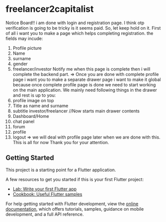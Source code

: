 # freelancer2capitalist

Notice Board!!
i am done with login and registration page. I think otp verification is going to be tricky 
is it seems paid. So, let keep hold on it. First of all i want you to make a page which helps 
completing registration. the fields may incude:
1. Profile picture
2. Name 
3. surname
4. gender
5. freelancer/investor
Notify me when this page is complete then i will complete the backend part.
=> Once you are done with complete profile page i want you to make a separate drawer page i want to 
make it global because once complete profile page is done we need to start working on the main 
application. We mainly need following things in the drawer and rest is up to you:
1. profile image on top
2. Title as name and surname
3. subtitle investor/freelancer
//Now starts main drawer contents
4. Dashboard/Home
5. chat panel
6. forum
7. profile
8. logout
=> we will deal with profile page later when we are done with this. This is all for now Thank you
for your attention.

## Getting Started

This project is a starting point for a Flutter application.

A few resources to get you started if this is your first Flutter project:

- [Lab: Write your first Flutter app](https://docs.flutter.dev/get-started/codelab)
- [Cookbook: Useful Flutter samples](https://docs.flutter.dev/cookbook)

For help getting started with Flutter development, view the
[online documentation](https://docs.flutter.dev/), which offers tutorials,
samples, guidance on mobile development, and a full API reference.

